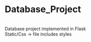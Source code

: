 # Database_Project
</br>
Database project implemented in Flask
</br>
Static/Css -> file includes styles


